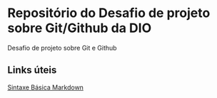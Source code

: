 # Repositório do Desafio de projeto sobre Git/Github da DIO
Desafio de projeto sobre Git e Github

## Links úteis
[Sintaxe Básica Markdown](https://www.markdownguide.org/basic-syntax/)
